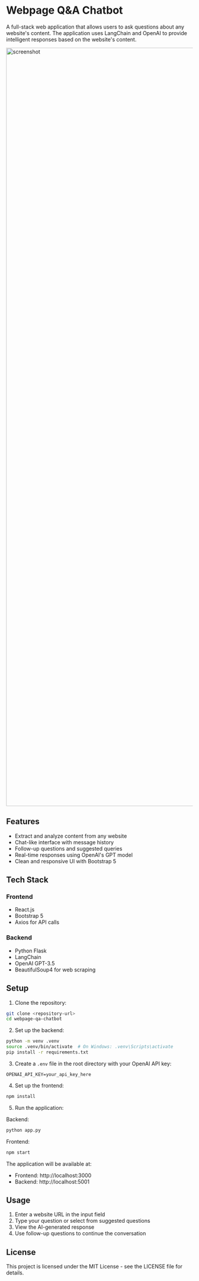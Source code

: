 # Webpage Q&A Chatbot

A full-stack web application that allows users to ask questions about any website's content. The application uses LangChain and OpenAI to provide intelligent responses based on the website's content.

<img width="2042" alt="screenshot" src="https://github.com/user-attachments/assets/ee7231ca-a165-4310-b184-e9e5369b04c0" />


## Features

- Extract and analyze content from any website
- Chat-like interface with message history
- Follow-up questions and suggested queries
- Real-time responses using OpenAI's GPT model
- Clean and responsive UI with Bootstrap 5

## Tech Stack

### Frontend
- React.js
- Bootstrap 5
- Axios for API calls

### Backend
- Python Flask
- LangChain
- OpenAI GPT-3.5
- BeautifulSoup4 for web scraping

## Setup

1. Clone the repository:
```bash
git clone <repository-url>
cd webpage-qa-chatbot
```

2. Set up the backend:
```bash
python -m venv .venv
source .venv/bin/activate  # On Windows: .venv\Scripts\activate
pip install -r requirements.txt
```

3. Create a `.env` file in the root directory with your OpenAI API key:
```
OPENAI_API_KEY=your_api_key_here
```

4. Set up the frontend:
```bash
npm install
```

5. Run the application:

Backend:
```bash
python app.py
```

Frontend:
```bash
npm start
```

The application will be available at:
- Frontend: http://localhost:3000
- Backend: http://localhost:5001

## Usage

1. Enter a website URL in the input field
2. Type your question or select from suggested questions
3. View the AI-generated response
4. Use follow-up questions to continue the conversation

## License

This project is licensed under the MIT License - see the LICENSE file for details. 
